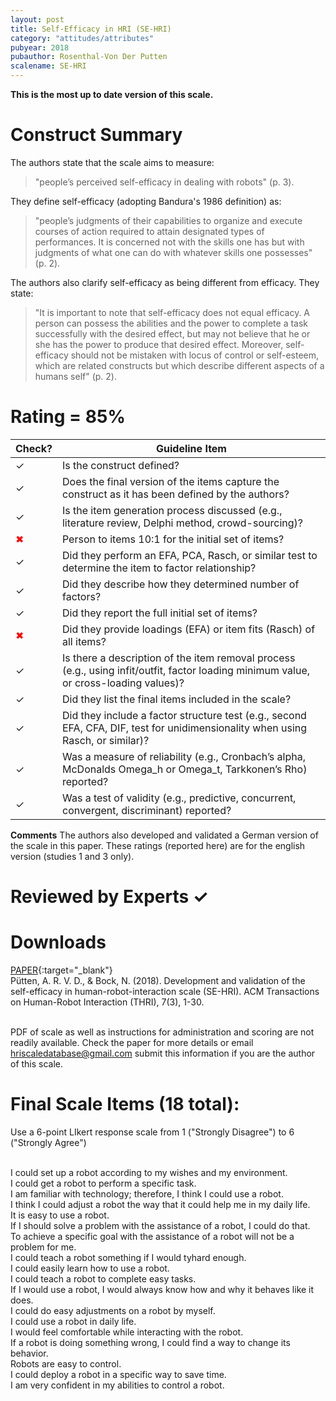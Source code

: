 ```yaml
---
layout: post
title: Self-Efficacy in HRI (SE-HRI)
category: "attitudes/attributes"
pubyear: 2018
pubauthor: Rosenthal-Von Der Putten
scalename: SE-HRI
---
```


**This is the most up to date version of this scale.**

# Construct Summary

The authors state that the scale aims to measure:

>"people’s perceived self-efficacy in dealing with robots" (p. 3).

They define self-efficacy (adopting Bandura's 1986 definition) as:

>"people’s judgments of their capabilities to organize and execute courses of action required to attain designated types of performances. It is concerned not with the skills one has but with judgments of what one can do with whatever skills one possesses" (p. 2).

The authors also clarify self-efficacy as being different from efficacy. They state:

>"It is important to note that self-efficacy does not equal efficacy. A person can possess the abilities and the power to complete a task successfully with the desired effect, but may not believe that he or she has the power to produce that desired effect. Moreover, self-efficacy should not be mistaken with locus of control or self-esteem, which are related constructs but which describe different aspects of a humans self" (p. 2).
 

# Rating = 85% 

<table>
  <thead>
    <tr>
      <th>Check?</th>
      <th>Guideline Item</th>
    </tr>
  </thead>
  <tbody>
    <tr>
      <td>&#10003;</td>
      <td>Is the construct defined?</td>
    </tr>
    <tr>
      <td>&#10003;</td>
      <td>Does the final version of the items capture the construct as it has been defined by the authors?</td>
    </tr>
    <tr>
      <td>&#10003;</td>
      <td>Is the item generation process discussed (e.g., literature review, Delphi method, crowd-sourcing)?</td>
    </tr>
    <tr>
      <td style="color: red;">&#10006;</td>
      <td>Person to items 10:1 for the initial set of items?</td>
    </tr>
    <tr>
      <td>&#10003;</td>
      <td>Did they perform an EFA, PCA, Rasch, or similar test to determine the item to factor relationship?</td>
    </tr>
    <tr>
      <td>&#10003;</td>
      <td>Did they describe how they determined number of factors?</td>
    </tr>
    <tr>
      <td>&#10003;</td>
      <td>Did they report the full initial set of items?</td>
    </tr>
    <tr>
      <td style="color: red;">&#10006;</td>
      <td>Did they provide loadings (EFA) or item fits (Rasch) of all items?</td>
    </tr>
    <tr>
      <td>&#10003;</td>
      <td>Is there a description of the item removal process (e.g., using infit/outfit, factor loading minimum value, or cross-loading values)?</td>
    </tr>
    <tr>
      <td>&#10003;</td>
      <td>Did they list the final items included in the scale?</td>
    </tr>
    <tr>
      <td>&#10003;</td>
      <td>Did they include a factor structure test (e.g., second EFA, CFA, DIF, test for unidimensionality when using Rasch, or similar)?</td>
    </tr>
    <tr>
      <td>&#10003;</td>
      <td>Was a measure of reliability (e.g., Cronbach’s alpha, McDonalds Omega_h or Omega_t, Tarkkonen’s Rho) reported?</td>
    </tr>
    <tr>
      <td>&#10003;</td>
      <td>Was a test of validity (e.g., predictive, concurrent, convergent, discriminant) reported?</td>
    </tr>
  </tbody>
</table>

**Comments**
The authors also developed and validated a German version of the scale in this paper. These ratings (reported here) are for the english version (studies 1 and 3 only).

# Reviewed by Experts &#10003;


# Downloads
[PAPER](https://dl.acm.org/doi/abs/10.1145/3139352){:target="_blank"}
<br>Pütten, A. R. V. D., & Bock, N. (2018). Development and validation of the self-efficacy in human-robot-interaction scale (SE-HRI). ACM Transactions on Human-Robot Interaction (THRI), 7(3), 1-30.

<br>PDF of scale as well as instructions for administration and scoring are not readily available. Check the paper for more details or email hriscaledatabase@gmail.com submit this information if you are the author of this scale.

# Final Scale Items (18 total):
Use a 6-point LIkert response scale from 1 ("Strongly Disagree") to 6 ("Strongly Agree")

<br>I could set up a robot according to my wishes and my environment.
<br>I could get a robot to perform a specific task.
<br>I am familiar with technology; therefore, I think I could use a robot.
<br>I think I could adjust a robot the way that it could help me in my daily life.
<br>It is easy to use a robot.
<br>If I should solve a problem with the assistance of a robot, I could do that.
<br>To achieve a specific goal with the assistance of a robot will not be a problem for me.
<br>I could teach a robot something if I would tyhard enough.
<br>I could easily learn how to use a robot.
<br>I could teach a robot to complete easy tasks.
<br>If I would use a robot, I would always know how and why it behaves like it does.
<br>I could do easy adjustments on a robot by myself.
<br>I could use a robot in daily life.
<br>I would feel comfortable while interacting with the robot.
<br>If a robot is doing something wrong, I could find a way to change its behavior.
<br>Robots are easy to control.
<br>I could deploy a robot in a specific way to save time.
<br>I am very confident in my abilities to control a robot.




